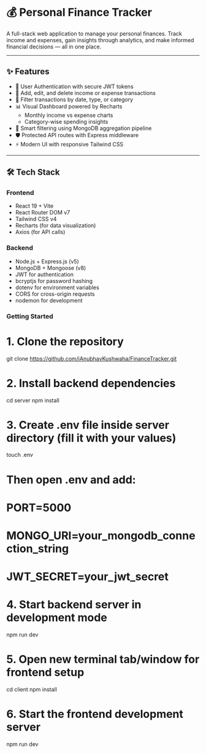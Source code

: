 # 💰 Personal Finance Tracker

A full-stack web application to manage your personal finances. Track income and expenses, gain insights through analytics, and make informed financial decisions — all in one place.

---

## ✨ Features

- 🔐 User Authentication with secure JWT tokens
- 💸 Add, edit, and delete income or expense transactions
- 📅 Filter transactions by date, type, or category
- 📊 Visual Dashboard powered by Recharts
  - Monthly income vs expense charts
  - Category-wise spending insights
- 🧠 Smart filtering using MongoDB aggregation pipeline
- 🛡️ Protected API routes with Express middleware
- ⚡ Modern UI with responsive Tailwind CSS

---

## 🛠️ Tech Stack

### Frontend

- React 19 + Vite
- React Router DOM v7
- Tailwind CSS v4
- Recharts (for data visualization)
- Axios (for API calls)

### Backend

- Node.js + Express.js (v5)
- MongoDB + Mongoose (v8)
- JWT for authentication
- bcryptjs for password hashing
- dotenv for environment variables
- CORS for cross-origin requests
- nodemon for development

### Getting Started


# 1. Clone the repository
git clone https://github.com/iAnubhavKushwaha/FinanceTracker.git

# 2. Install backend dependencies
cd server
npm install

# 3. Create .env file inside server directory (fill it with your values)
touch .env
# Then open .env and add:
# PORT=5000
# MONGO_URI=your_mongodb_connection_string
# JWT_SECRET=your_jwt_secret

# 4. Start backend server in development mode
npm run dev

# 5. Open new terminal tab/window for frontend setup
cd client
npm install

# 6. Start the frontend development server
npm run dev


